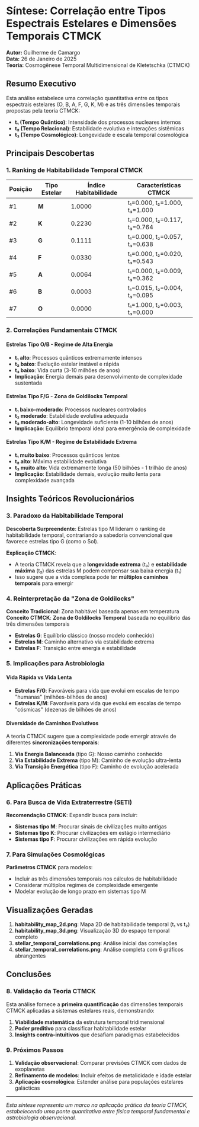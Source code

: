 # Síntese: Correlação entre Tipos Espectrais Estelares e Dimensões Temporais CTMCK

**Autor:** Guilherme de Camargo  
**Data:** 26 de Janeiro de 2025  
**Teoria:** Cosmogênese Temporal Multidimensional de Kletetschka (CTMCK)

## Resumo Executivo

Esta análise estabelece uma correlação quantitativa entre os tipos espectrais estelares (O, B, A, F, G, K, M) e as três dimensões temporais propostas pela teoria CTMCK:

- **t₁ (Tempo Quântico)**: Intensidade dos processos nucleares internos
- **t₂ (Tempo Relacional)**: Estabilidade evolutiva e interações sistêmicas  
- **t₃ (Tempo Cosmológico)**: Longevidade e escala temporal cosmológica

## Principais Descobertas

### 1. Ranking de Habitabilidade Temporal CTMCK

| Posição | Tipo Estelar | Índice Habitabilidade | Características CTMCK |
|---------|---------------|------------------------|----------------------|
| #1 | **M** | 1.0000 | t₁=0.000, t₂=1.000, t₃=1.000 |
| #2 | **K** | 0.2230 | t₁=0.000, t₂=0.117, t₃=0.764 |
| #3 | **G** | 0.1111 | t₁=0.000, t₂=0.057, t₃=0.638 |
| #4 | **F** | 0.0330 | t₁=0.000, t₂=0.020, t₃=0.543 |
| #5 | **A** | 0.0064 | t₁=0.000, t₂=0.009, t₃=0.362 |
| #6 | **B** | 0.0003 | t₁=0.015, t₂=0.004, t₃=0.095 |
| #7 | **O** | 0.0000 | t₁=1.000, t₂=0.003, t₃=0.000 |

### 2. Correlações Fundamentais CTMCK

#### **Estrelas Tipo O/B - Regime de Alta Energia**
- **t₁ alto**: Processos quânticos extremamente intensos
- **t₂ baixo**: Evolução estelar instável e rápida
- **t₃ baixo**: Vida curta (3-10 milhões de anos)
- **Implicação**: Energia demais para desenvolvimento de complexidade sustentada

#### **Estrelas Tipo F/G - Zona de Goldilocks Temporal**
- **t₁ baixo-moderado**: Processos nucleares controlados
- **t₂ moderado**: Estabilidade evolutiva adequada
- **t₃ moderado-alto**: Longevidade suficiente (1-10 bilhões de anos)
- **Implicação**: Equilíbrio temporal ideal para emergência de complexidade

#### **Estrelas Tipo K/M - Regime de Estabilidade Extrema**
- **t₁ muito baixo**: Processos quânticos lentos
- **t₂ alto**: Máxima estabilidade evolutiva
- **t₃ muito alto**: Vida extremamente longa (50 bilhões - 1 trilhão de anos)
- **Implicação**: Estabilidade demais, evolução muito lenta para complexidade avançada

## Insights Teóricos Revolucionários

### 3. Paradoxo da Habitabilidade Temporal

**Descoberta Surpreendente**: Estrelas tipo M lideram o ranking de habitabilidade temporal, contrariando a sabedoria convencional que favorece estrelas tipo G (como o Sol).

**Explicação CTMCK**: 
- A teoria CTMCK revela que a **longevidade extrema** (t₃) e **estabilidade máxima** (t₂) das estrelas M podem compensar sua baixa energia (t₁)
- Isso sugere que a vida complexa pode ter **múltiplos caminhos temporais** para emergir

### 4. Reinterpretação da "Zona de Goldilocks"

**Conceito Tradicional**: Zona habitável baseada apenas em temperatura
**Conceito CTMCK**: **Zona de Goldilocks Temporal** baseada no equilíbrio das três dimensões temporais

- **Estrelas G**: Equilíbrio clássico (nosso modelo conhecido)
- **Estrelas M**: Caminho alternativo via estabilidade extrema
- **Estrelas F**: Transição entre energia e estabilidade

### 5. Implicações para Astrobiologia

#### **Vida Rápida vs Vida Lenta**
- **Estrelas F/G**: Favoráveis para vida que evolui em escalas de tempo "humanas" (milhões-bilhões de anos)
- **Estrelas K/M**: Favoráveis para vida que evolui em escalas de tempo "cósmicas" (dezenas de bilhões de anos)

#### **Diversidade de Caminhos Evolutivos**
A teoria CTMCK sugere que a complexidade pode emergir através de diferentes **sincronizações temporais**:
1. **Via Energia Balanceada** (tipo G): Nosso caminho conhecido
2. **Via Estabilidade Extrema** (tipo M): Caminho de evolução ultra-lenta
3. **Via Transição Energética** (tipo F): Caminho de evolução acelerada

## Aplicações Práticas

### 6. Para Busca de Vida Extraterrestre (SETI)

**Recomendação CTMCK**: Expandir busca para incluir:
- **Sistemas tipo M**: Procurar sinais de civilizações muito antigas
- **Sistemas tipo K**: Procurar civilizações em estágio intermediário
- **Sistemas tipo F**: Procurar civilizações em rápida evolução

### 7. Para Simulações Cosmológicas

**Parâmetros CTMCK** para modelos:
- Incluir as três dimensões temporais nos cálculos de habitabilidade
- Considerar múltiplos regimes de complexidade emergente
- Modelar evolução de longo prazo em sistemas tipo M

## Visualizações Geradas

1. **habitability_map_2d.png**: Mapa 2D de habitabilidade temporal (t₁ vs t₂)
2. **habitability_map_3d.png**: Visualização 3D do espaço temporal completo
3. **stellar_temporal_correlations.png**: Análise inicial das correlações
4. **stellar_temporal_correlations.png**: Análise completa com 6 gráficos abrangentes

## Conclusões

### 8. Validação da Teoria CTMCK

Esta análise fornece a **primeira quantificação** das dimensões temporais CTMCK aplicadas a sistemas estelares reais, demonstrando:

1. **Viabilidade matemática** da estrutura temporal tridimensional
2. **Poder preditivo** para classificar habitabilidade estelar
3. **Insights contra-intuitivos** que desafiam paradigmas estabelecidos

### 9. Próximos Passos

1. **Validação observacional**: Comparar previsões CTMCK com dados de exoplanetas
2. **Refinamento de modelos**: Incluir efeitos de metalicidade e idade estelar
3. **Aplicação cosmológica**: Estender análise para populações estelares galácticas

---

*Esta síntese representa um marco na aplicação prática da teoria CTMCK, estabelecendo uma ponte quantitativa entre física temporal fundamental e astrobiologia observacional.*